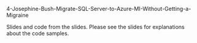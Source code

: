 4-Josephine-Bush-Migrate-SQL-Server-to-Azure-MI-Without-Getting-a-Migraine

Slides and code from the slides.  Please see the slides for explanations about the code samples.  